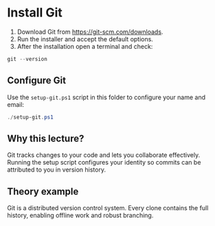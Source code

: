# Install Git

1. Download Git from <https://git-scm.com/downloads>.
2. Run the installer and accept the default options.
3. After the installation open a terminal and check:

```powershell
git --version
```

## Configure Git

Use the `setup-git.ps1` script in this folder to configure your name and email:

```powershell
./setup-git.ps1
```

## Why this lecture?

Git tracks changes to your code and lets you collaborate effectively. Running
the setup script configures your identity so commits can be attributed to you
in version history.
## Theory example
Git is a distributed version control system. Every clone contains the full history, enabling offline work and robust branching.
